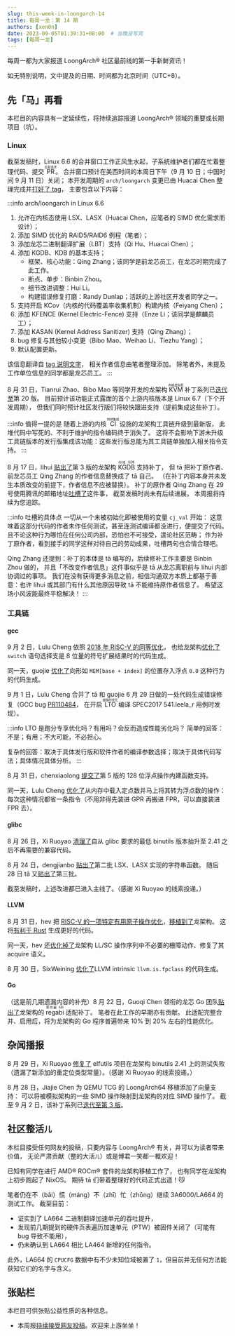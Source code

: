 ```yaml
---
slug: this-week-in-loongarch-14
title: 每周一龙：第 14 期
authors: [xen0n]
date: 2023-09-05T01:39:31+08:00  # 当晚没写完
tags: [每周一龙]
---
```


每周一都为大家报道 LoongArch&reg; 社区最前线的第一手新鲜资讯！

<!-- truncate -->

如无特别说明，文中提及的日期、时间都为北京时间（UTC+8）。

## 先「马」再看

本栏目的内容具有一定延续性，将持续追踪报道 LoongArch&reg; 领域的重要或长期项目（坑）。

### Linux

截至发稿时，Linux 6.6 的合并窗口工作正风生水起，子系统维护者们都在忙着整理代码、提交 <ruby>PR<rt>拉取请求</rt></ruby>。
合并窗口预计在美西时间的本周日下午（9 月 10 日；中国时间 9 月 11 日）关闭；
本开发周期的 `arch/loongarch` 变更已由 Huacai Chen 整理完成并[打好了 tag](https://git.kernel.org/chenhuacai/linux-loongson/l/loongarch-6.6)，
主要包含以下内容：

:::info arch/loongarch in Linux 6.6
1. 允许在内核态使用 LSX、LASX（Huacai Chen，应笔者的 SIMD 优化需求而设计）；
2. 添加 SIMD 优化的 RAID5/RAID6 例程（笔者）；
3. 添加龙芯二进制翻译扩展（LBT）支持（Qi Hu、Huacai Chen）；
4. 添加 KGDB、KDB 的基本支持；
    * 框架、核心功能：Qing Zhang；该同学是前龙芯员工，在龙芯时期完成了此工作。
    * 断点、单步：Binbin Zhou。
    * 细节改进调整：Hui Li。
    * 构建错误修复打磨：Randy Dunlap；活跃的上游社区开发者同学之一。
5. 支持开启 KCov（内核的代码覆盖率收集机制）构建内核（Feiyang Chen）；
6. 添加 KFENCE (Kernel Electric-Fence) 支持（Enze Li；该同学是麒麟员工）；
7. 添加 KASAN (Kernel Address Sanitizer) 支持（Qing Zhang）；
8. bug 修复与其他较小变更（Bibo Mao、Weihao Li、Tiezhu Yang）；
9. 默认配置更新。

该信息翻译自 [tag 说明文字](https://git.kernel.org/pub/scm/linux/kernel/git/chenhuacai/linux-loongson.git/tag/?h=loongarch-6.6)，
相关作者信息由笔者整理添加。
除笔者外，未提及工作单位信息的同学都是龙芯员工。
:::

8 月 31 日，Tianrui Zhao、Bibo Mao 等同学开发的龙架构 <ruby>KVM<rt>内核虚拟机</rt></ruby>
补丁系列已[迭代至](https://lore.kernel.org/loongarch/20230831083020.2187109-1-zhaotianrui@loongson.cn/)第 20 版。
目前预计该功能正式露面的首个上游内核版本是 Linux 6.7（下个开发周期），
但我们同时预计社区发行版们将较快跟进支持（提前集成这些补丁）。

:::info 值得一提的是
随着上游的内核 <ruby>CI<rt>持续集成</rt></ruby> 设施的龙架构工具链升级到最新版，
此堆代码中写死的、不利于维护的指令编码终于消失了。
这将不会影响下游未升级工具链版本的发行版集成该功能：这些发行版总能为其工具链单独加入相关指令支持。
:::

8 月 17 日，lihui
[贴出了](https://lore.kernel.org/loongarch/20230817032825.22974-1-lihui@loongson.cn/)第 3 版的龙架构 <ruby>KGDB<rt>内核 GDB</rt></ruby> 支持补丁，
但 tā 把补丁原作者、前龙芯员工 Qing Zhang 的作者信息替换成了 tā 自己。
（在补丁内容本身并未发生本质改变的前提下，作者信息不应被替换）。
补丁的原作者 Qing Zhang 在 29 号使用腾讯的邮箱地址[吐槽了](https://lore.kernel.org/loongarch/ea1126e8-690c-424e-ab52-ef5ebbc9707a@tencent.com/)这件事，
截至发稿时尚未有后续进展。
本周报将持续为您追踪。

:::info 吐槽的具体点
一切从一个未被初始化即被使用的变量 `cj_val` 开始：
这意味着这部分代码的作者未作任何测试，甚至连测试编译都没进行，便提交了代码。
且不论这种行为哪怕在任何公司内部，恐怕也不可接受，遑论社区范畴；
作为补丁原作者，看到接手的同学这样对待自己的劳动成果，吐槽两句也合情合理吧。

Qing Zhang 还提到：补丁的本体是 tā 编写的，后续修补工作主要是 Binbin Zhou 做的，
并且「不改变作者信息」这件事似乎是 tā 从龙芯离职前与 lihui 内部协调过的事项。
我们在没有获得更多消息之前，相信沟通双方本质上都基于善意：也许 lihui
或其部门有什么其他原因导致 tā 不能维持原作者信息了。
希望这场小风波能最终平稳解决！
:::

### 工具链

#### gcc

9 月 2 日，Lulu Cheng 依照 [2018 年 RISC-V 的同等优化](https://gcc.gnu.org/git/?p=gcc.git;a=commitdiff;h=7bbce9b50302959286381d9177818642bceaf301)，
也给龙架构[优化了](https://gcc.gnu.org/pipermail/gcc-patches/2023-September/629155.html) `switch` 语句选择支是 8 位量的符号扩展结果时的代码生成。

同一天，guojie [优化了](https://gcc.gnu.org/pipermail/gcc-patches/2023-September/629157.html)向形如 `MEM[base + index]` 的位置存入浮点 `0.0` 这种行为的代码生成。

9 月 1 日，Lulu Cheng 合并了 tā 和 guojie 6 月 29 日做的一处代码生成错误修复（GCC bug [PR110484](https://gcc.gnu.org/bugzilla/show_bug.cgi?id=110484)，
在开启 <ruby>LTO<rt>链接时优化</rt></ruby> 编译 SPEC2017 541.leela\_r 用例时发现）。

:::info LTO 是跑分专享优化吗？有用吗？会反而造成性能劣化吗？
简单的回答：不是；有用；不大可能，不必担心。

复杂的回答：取决于具体发行版和软件作者的编译参数选择；取决于具体代码写法；具体情况具体分析。
:::

8 月 31 日，chenxiaolong [提交了](https://gcc.gnu.org/pipermail/gcc-patches/2023-August/628895.html)第 5 版的
128 位浮点操作内建函数支持。

同一天，Lulu Cheng [优化了](https://gcc.gnu.org/pipermail/gcc-patches/2023-August/628950.html)从内存中载入定点数并马上将其转为浮点数的操作：
每次这种情况都省一条指令（不用非得先装进 GPR 再搬进 FPR，可以直接装进 FPR 去）。

#### glibc

8 月 26 日，Xi Ruoyao [清理了](https://sourceware.org/pipermail/libc-alpha/2023-August/151146.html)自从
glibc 要求的最低 binutils 版本抬升至 2.41 之后不再需要的兼容代码。

8 月 24 日，dengjianbo [贴出了](https://sourceware.org/pipermail/libc-alpha/2023-August/151091.html)第二批 LSX、LASX 实现的字符串函数。
随后 28 日 tā 又[贴出了](https://sourceware.org/pipermail/libc-alpha/2023-August/151156.html)第三批。

截至发稿时，上述改进都已进入主线了。（感谢 Xi Ruoyao 的线索投递。）

#### LLVM

8 月 31 日，hev 把 [RISC-V 的一项特定有用原子操作优化](https://reviews.llvm.org/D156801)，[移植到了](https://reviews.llvm.org/D159252)龙架构。
这将[有利于 Rust](https://github.com/rust-lang/rust/pull/114034) 生成更好的代码。

同一天，hev 还[优化掉了](https://reviews.llvm.org/D159272)龙架构 LL/SC 操作序列中不必要的栅障动作、修复了其 acquire 语义。

8 月 30 日，SixWeining [优化了](https://reviews.llvm.org/D159183)LLVM intrinsic `llvm.is.fpclass` 的代码生成。

#### Go

（这是前几期遗漏内容的补充）8 月 22 日，Guoqi Chen 领衔的龙芯 Go 团队[贴出了](https://go-review.googlesource.com/c/go/+/521790)龙架构的 <ruby>regabi<rt>寄存器 ABI</rt></ruby> 适配补丁。
笔者在此工作的早期亦有贡献。
此适配完整合并、启用后，将为龙架构的 Go 程序普遍带来 10% 到 20% 左右的性能优化。

## 杂闻播报

8 月 29 日，Xi Ruoyao [修复了](https://sourceware.org/pipermail/elfutils-devel/2023q3/006362.html)
elfutils 项目在龙架构 binutils 2.41 上的测试失败（遗漏了新添加的重定位类型常量）。（感谢 Xi Ruoyao 的线索投递。）

8 月 28 日，Jiajie Chen 为 QEMU TCG 的 LoongArch64 移植添加了向量支持：
可以将被模拟架构的一些 SIMD 操作映射到龙架构的对应 SIMD 操作了。
截至 9 月 2 日，该补丁系列已[迭代至第 3 版](https://patchwork.ozlabs.org/project/qemu-devel/list/?series=371423)。

## 社区整活<small>儿</small>

本栏目接受任何网友的投稿，只要内容与 LoongArch&reg; 有关，并可以为读者带来价值，
无论严肃贡献（整的大活<small>儿</small>）或是博君一笑都一概欢迎！

已知有同学在进行 AMD&reg; ROCm&reg; 套件的龙架构移植工作了，
也有同学在龙架构上初步跑起了 NixOS。
期待 tā 们带着整理好的代码正式出道！:smirk_cat:

笔者仍在不（bǎi）慌（máng）不（zhī）忙（zhōng）继续 3A6000/LA664 的测试工作。
截至目前：

* 证实到了 LA664 二进制翻译加速单元的吞吐提升，
* 发现前几期提到的硬件页表遍历加速单元（PTW）被固件关闭了（可能有 bug 导致不能用），
* 仍未确认到 LA664 相比 LA464 新增的任何指令。

此外，LA664 的 `CPUCFG` 数据中有不少未知位域被置了 `1`，但目前并无任何方法能获知它们的名字与含义。

## 张贴栏

本栏目可供张贴公益性质的各种信息。

* 本周报[持续接受网友投稿][call-for-submissions]。欢迎来上游坐坐！

[call-for-submissions]: https://github.com/loongson-community/areweloongyet/issues/16
